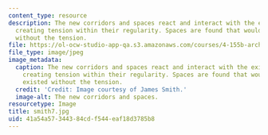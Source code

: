 ```yaml
---
content_type: resource
description: The new corridors and spaces react and interact with the existing corridors,
  creating tension within their regularity. Spaces are found that wouldn't have existed
  without the tension.
file: https://ol-ocw-studio-app-qa.s3.amazonaws.com/courses/4-155b-architectural-design-level-iii-a-student-center-for-mit-fall-2004/41a54a57344384cdf544eaf18d3785b8_smith7.jpg
file_type: image/jpeg
image_metadata:
  caption: The new corridors and spaces react and interact with the existing corridors,
    creating tension within their regularity. Spaces are found that wouldn't have
    existed without the tension.
  credit: 'Credit: Image courtesy of James Smith.'
  image-alt: The new corridors and spaces.
resourcetype: Image
title: smith7.jpg
uid: 41a54a57-3443-84cd-f544-eaf18d3785b8
---
```

